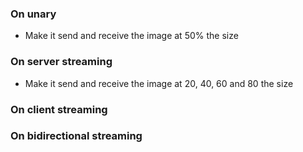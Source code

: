### On unary
- Make it send and receive the image at 50% the size

### On server streaming
- Make it send and receive the image at 20, 40, 60 and 80 the size

### On client streaming

### On bidirectional streaming